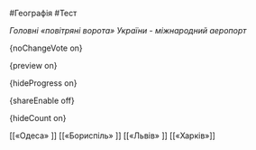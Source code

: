 #Географія #Тест

*Головні «повітряні ворота» України - міжнародний аеропорт*

{noChangeVote on}

{preview on}

{hideProgress on}

{shareEnable off}

{hideCount on}

[[«Одеса» ]]
[[«Бориспіль» ]]
[[«Львів» ]]
[[«Харків»]]
